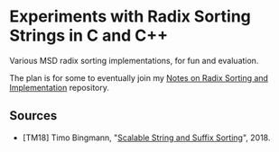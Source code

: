 # Experiments with Radix Sorting Strings in C and C++

Various MSD radix sorting implementations, for fun and evaluation.

The plan is for some to eventually join my [Notes on Radix Sorting and Implementation](https://github.com/eloj/radix-sorting) repository.

## <a name="resources"></a> Sources

* \[TM18\] Timo Bingmann, "[Scalable String and Suffix Sorting](https://arxiv.org/abs/1808.00963)", 2018.
